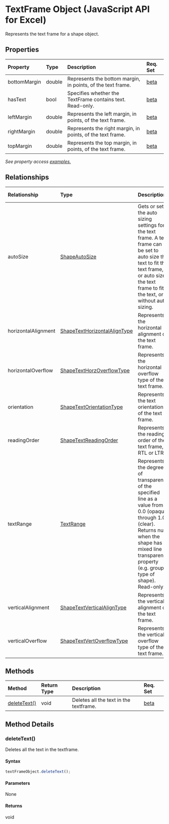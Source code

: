 # TextFrame Object (JavaScript API for Excel)

Represents the text frame for a shape object.

## Properties

| Property	   | Type	|Description| Req. Set|
|:---------------|:--------|:----------|:----|
|bottomMargin|double|Represents the bottom margin, in points, of the text frame.|[beta](../requirement-sets/excel-api-requirement-sets.md)|
|hasText|bool|Specifies whether the TextFrame contains text. Read-only.|[beta](../requirement-sets/excel-api-requirement-sets.md)|
|leftMargin|double|Represents the left margin, in points, of the text frame.|[beta](../requirement-sets/excel-api-requirement-sets.md)|
|rightMargin|double|Represents the right margin, in points, of the text frame.|[beta](../requirement-sets/excel-api-requirement-sets.md)|
|topMargin|double|Represents the top margin, in points, of the text frame.|[beta](../requirement-sets/excel-api-requirement-sets.md)|

_See property access [examples.](#property-access-examples)_

## Relationships
| Relationship | Type	|Description| Req. Set|
|:---------------|:--------|:----------|:----|
|autoSize|[ShapeAutoSize](shapeautosize.md)|Gets or sets the auto sizing settings for the text frame. A text frame can be set to auto size the text to fit the text frame, or auto size the text frame to fit the text, or without auto sizing.|[beta](../requirement-sets/excel-api-requirement-sets.md)|
|horizontalAlignment|[ShapeTextHorizontalAlignType](shapetexthorizontalaligntype.md)|Represents the horizontal alignment of the text frame.|[beta](../requirement-sets/excel-api-requirement-sets.md)|
|horizontalOverflow|[ShapeTextHorzOverflowType](shapetexthorzoverflowtype.md)|Represents the horizontal overflow type of the text frame.|[beta](../requirement-sets/excel-api-requirement-sets.md)|
|orientation|[ShapeTextOrientationType](shapetextorientationtype.md)|Represents the text orientation of the text frame.|[beta](../requirement-sets/excel-api-requirement-sets.md)|
|readingOrder|[ShapeTextReadingOrder](shapetextreadingorder.md)|Represents the reading order of the text frame, RTL or LTR.|[beta](../requirement-sets/excel-api-requirement-sets.md)|
|textRange|[TextRange](textrange.md)|Represents the degree of transparency of the specified line as a value from 0.0 (opaque) through 1.0 (clear). Returns null when the shape has mixed line transparency property (e.g. group type of shape). Read-only.|[beta](../requirement-sets/excel-api-requirement-sets.md)|
|verticalAlignment|[ShapeTextVerticalAlignType](shapetextverticalaligntype.md)|Represents the vertical alignment of the text frame.|[beta](../requirement-sets/excel-api-requirement-sets.md)|
|verticalOverflow|[ShapeTextVertOverflowType](shapetextvertoverflowtype.md)|Represents the vertical overflow type of the text frame.|[beta](../requirement-sets/excel-api-requirement-sets.md)|

## Methods

| Method		   | Return Type	|Description| Req. Set|
|:---------------|:--------|:----------|:----|
|[deleteText()](#deletetext)|void|Deletes all the text in the textframe.|[beta](../requirement-sets/excel-api-requirement-sets.md)|

## Method Details


### deleteText()
Deletes all the text in the textframe.

#### Syntax
```js
textFrameObject.deleteText();
```

#### Parameters
None

#### Returns
void
